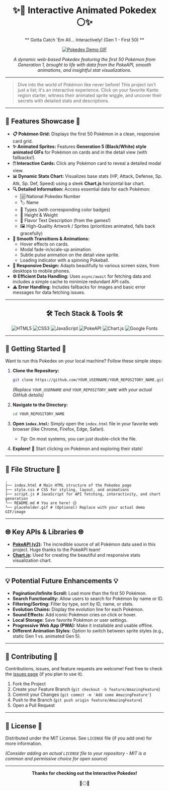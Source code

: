 <div align="center">

# ✨🔴 Interactive Animated Pokedex ⚪✨

** Gotta Catch 'Em All... Interactively! (Gen 1 - First 50) **

[![Pokedex Demo GIF](placeholder.gif)](placeholder_link) <!-- Replace placeholder.gif with a link to an actual GIF or screenshot -->
<!-- Optional: Replace placeholder_link with a link to a live demo if you deploy it -->

*A dynamic web-based Pokedex featuring the first 50 Pokémon from Generation 1, brought to life with data from the PokeAPI, smooth animations, and insightful stat visualizations.*

---
</div>

> Dive into the world of Pokémon like never before! This project isn't just a list; it's an interactive experience. Click on your favorite Kanto region starter, witness their animated sprite wiggle, and uncover their secrets with detailed stats and descriptions.

---

## 🚀 Features Showcase 🚀

*   **📋 Pokémon Grid:** Displays the first 50 Pokémon in a clean, responsive card grid.
*   **✨ Animated Sprites:** Features **Generation 5 (Black/White) style animated GIFs** for Pokémon on cards and in the detail view (with fallbacks!).
*   **🖱️ Interactive Cards:** Click any Pokémon card to reveal a detailed modal view.
*   **📊 Dynamic Stats Chart:** Visualizes base stats (HP, Attack, Defense, Sp. Atk, Sp. Def, Speed) using a sleek **Chart.js** horizontal bar chart.
*   **🔍 Detailed Information:** Access essential data for each Pokémon:
    *   🆔 National Pokedex Number
    *   🏷️ Name
    *   🎨 Types (with corresponding color badges)
    *   📏 Height & Weight
    *   📖 Flavor Text Description (from the games!)
    *   🖼️ High-Quality Artwork / Sprites (prioritizes animated, falls back gracefully)
*   **💨 Smooth Transitions & Animations:**
    *   Hover effects on cards.
    *   Modal fade-in/scale-up animation.
    *   Subtle pulse animation on the detail view sprite.
    *   Loading indicator with a spinning Pokeball.
*   **📱 Responsive Design:** Adapts beautifully to various screen sizes, from desktops to mobile phones.
*   **⚙️ Efficient Data Handling:** Uses `async/await` for fetching data and includes a simple cache to minimize redundant API calls.
*   **⚠️ Error Handling:** Includes fallbacks for images and basic error messages for data fetching issues.

---

<div align="center">

## 🛠️ Tech Stack & Tools 🛠️

![HTML5](https://img.shields.io/badge/HTML5-E34F26?style=for-the-badge&logo=html5&logoColor=white)
![CSS3](https://img.shields.io/badge/CSS3-1572B6?style=for-the-badge&logo=css3&logoColor=white)
![JavaScript](https://img.shields.io/badge/JavaScript-F7DF1E?style=for-the-badge&logo=javascript&logoColor=black)
![PokeAPI](https://img.shields.io/badge/PokeAPI-EF5350?style=for-the-badge&logo=pokemon&logoColor=white)
![Chart.js](https://img.shields.io/badge/Chart.js-FF6384?style=for-the-badge&logo=chartdotjs&logoColor=white)
![Google Fonts](https://img.shields.io/badge/Google_Fonts-4285F4?style=for-the-badge&logo=googlefonts&logoColor=white)

</div>

---

## 🚦 Getting Started 🚦

Want to run this Pokedex on your local machine? Follow these simple steps:

1.  **Clone the Repository:**
    ```bash
    git clone https://github.com/YOUR_USERNAME/YOUR_REPOSITORY_NAME.git
    ```
    *(Replace `YOUR_USERNAME` and `YOUR_REPOSITORY_NAME` with your actual GitHub details)*

2.  **Navigate to the Directory:**
    ```bash
    cd YOUR_REPOSITORY_NAME
    ```

3.  **Open `index.html`:**
    Simply open the `index.html` file in your favorite web browser (like Chrome, Firefox, Edge, Safari).
    *   *Tip:* On most systems, you can just double-click the file.

4.  **Explore!** 🎉 Start clicking on Pokémon and exploring their stats!

---

## 📁 File Structure 📁
```
.
├── index.html # Main HTML structure of the Pokedex page
├── style.css # CSS for styling, layout, and animations
├── script.js # JavaScript for API fetching, interactivity, and chart generation
└── README.md # You are here! 😉
└── placeholder.gif # (Optional) Replace with your actual demo GIF/image
```  


---

## 🌐 Key APIs & Libraries 🌐

*   **[PokeAPI (v2)](https://pokeapi.co/):** The incredible source of all Pokémon data used in this project. Huge thanks to the PokeAPI team!
*   **[Chart.js](https://www.chartjs.org/):** Used for creating the beautiful and responsive stats visualization chart.

---

## 💡 Potential Future Enhancements 💡

*   **Pagination/Infinite Scroll:** Load more than the first 50 Pokémon.
*   **Search Functionality:** Allow users to search for Pokémon by name or ID.
*   **Filtering/Sorting:** Filter by type, sort by ID, name, or stats.
*   **Evolution Chains:** Display the evolution line for each Pokémon.
*   **Sound Effects:** Add iconic Pokémon cries on click or hover.
*   **Local Storage:** Save favorite Pokémon or user settings.
*   **Progressive Web App (PWA):** Make it installable and usable offline.
*   **Different Animation Styles:** Option to switch between sprite styles (e.g., static Gen 1 vs. animated Gen 5).

---

## 🙌 Contributing 🙌

Contributions, issues, and feature requests are welcome! Feel free to check the [issues page](https://github.com/YOUR_USERNAME/YOUR_REPOSITORY_NAME/issues) (if you plan to use it).

1.  Fork the Project
2.  Create your Feature Branch (`git checkout -b feature/AmazingFeature`)
3.  Commit your Changes (`git commit -m 'Add some AmazingFeature'`)
4.  Push to the Branch (`git push origin feature/AmazingFeature`)
5.  Open a Pull Request

---

## 📜 License 📜

Distributed under the MIT License. See `LICENSE` file (if you add one) for more information.

*(Consider adding an actual `LICENSE` file to your repository - MIT is a common and permissive choice for open source)*

---

<div align="center">

**Thanks for checking out the Interactive Pokedex!**

🔴⚪🔴

</div>